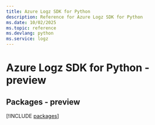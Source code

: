 ```yaml
---
title: Azure Logz SDK for Python
description: Reference for Azure Logz SDK for Python
ms.date: 10/02/2025
ms.topic: reference
ms.devlang: python
ms.service: logz
---
```

# Azure Logz SDK for Python - preview
## Packages - preview
[!INCLUDE [packages](logz-index.md)]